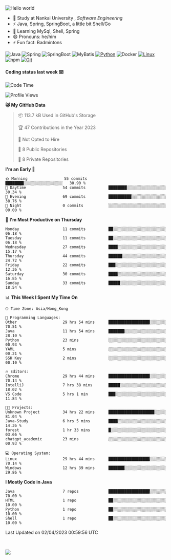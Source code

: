 

<img src="https://raw.githubusercontent.com/sagar-viradiya/sagar-viradiya/master/resources/banner.png" alt="Hello world">


<br/>


- 🍻  Study at Nankai University , _Software Engineering_
- ⚡  Java, Spring, SpringBoot, a little bit Shell/Go
- 🌱 Learning MySql, Shell, Spring
- 😄 Pronouns: he/him
- ⚡ Fun fact: Badmintons

![Java](https://img.shields.io/badge/-Java-007396?style=flat-square&logo=java&logoColor=ffffff)
![Spring](https://img.shields.io/badge/-Spring-green)
![SpringBoot](https://img.shields.io/badge/-SpringBoot-green)
![MyBatis](https://img.shields.io/badge/-MyBatis-yellowgreen)
[![Python](https://img.shields.io/badge/-Python-3776AB?style=flat-square&logo=python&logoColor=ffffff)](https://www.python.org/)
![Docker](https://img.shields.io/badge/Docker-2496ED?style=flat-square&logo=docker&logoColor=ffffff)
[![Linux](https://img.shields.io/badge/-Linux-333333?style=flat-square&logo=linux&logoColor=white)](https://www.linuxfoundation.org/)
![npm](https://img.shields.io/badge/-NPM-CB3837?style=flat-square&logo=npm&logoColor=white)
[![Git](https://img.shields.io/badge/-Git-f05032?style=flat-square&logo=git&logoColor=white)](https://git-scm.com/)

#### Coding status last week ⌨️

<!--START_SECTION:waka-->
![Code Time](http://img.shields.io/badge/Code%20Time-75%20hrs%2045%20mins-blue)

![Profile Views](http://img.shields.io/badge/Profile%20Views-346-blue)

**🐱 My GitHub Data** 

> 📦 113.7 kB Used in GitHub's Storage 
 > 
> 🏆 47 Contributions in the Year 2023
 > 
> 🚫 Not Opted to Hire
 > 
> 📜 8 Public Repositories 
 > 
> 🔑 8 Private Repositories 
 > 
**I'm an Early 🐤** 

```text
🌞 Morning                55 commits          ████████░░░░░░░░░░░░░░░░░   30.90 % 
🌆 Daytime                54 commits          ████████░░░░░░░░░░░░░░░░░   30.34 % 
🌃 Evening                69 commits          ██████████░░░░░░░░░░░░░░░   38.76 % 
🌙 Night                  0 commits           ░░░░░░░░░░░░░░░░░░░░░░░░░   00.00 % 
```
📅 **I'm Most Productive on Thursday** 

```text
Monday                   11 commits          ██░░░░░░░░░░░░░░░░░░░░░░░   06.18 % 
Tuesday                  11 commits          ██░░░░░░░░░░░░░░░░░░░░░░░   06.18 % 
Wednesday                27 commits          ████░░░░░░░░░░░░░░░░░░░░░   15.17 % 
Thursday                 44 commits          ██████░░░░░░░░░░░░░░░░░░░   24.72 % 
Friday                   22 commits          ███░░░░░░░░░░░░░░░░░░░░░░   12.36 % 
Saturday                 30 commits          ████░░░░░░░░░░░░░░░░░░░░░   16.85 % 
Sunday                   33 commits          █████░░░░░░░░░░░░░░░░░░░░   18.54 % 
```


📊 **This Week I Spent My Time On** 

```text
🕑︎ Time Zone: Asia/Hong_Kong

💬 Programming Languages: 
Other                    29 hrs 54 mins      ██████████████████░░░░░░░   70.51 % 
Java                     11 hrs 54 mins      ███████░░░░░░░░░░░░░░░░░░   28.10 % 
Python                   23 mins             ░░░░░░░░░░░░░░░░░░░░░░░░░   00.93 % 
YAML                     5 mins              ░░░░░░░░░░░░░░░░░░░░░░░░░   00.21 % 
SSH Key                  2 mins              ░░░░░░░░░░░░░░░░░░░░░░░░░   00.10 % 

🔥 Editors: 
Chrome                   29 hrs 44 mins      ██████████████████░░░░░░░   70.14 % 
IntelliJ                 7 hrs 38 mins       █████░░░░░░░░░░░░░░░░░░░░   18.02 % 
VS Code                  5 hrs 1 min         ███░░░░░░░░░░░░░░░░░░░░░░   11.84 % 

🐱‍💻 Projects: 
Unknown Project          34 hrs 22 mins      ████████████████████░░░░░   81.04 % 
Java-Study               6 hrs 5 mins        ████░░░░░░░░░░░░░░░░░░░░░   14.36 % 
forest                   1 hr 33 mins        █░░░░░░░░░░░░░░░░░░░░░░░░   03.66 % 
chatgpt_academic         23 mins             ░░░░░░░░░░░░░░░░░░░░░░░░░   00.93 % 

💻 Operating System: 
Linux                    29 hrs 44 mins      ██████████████████░░░░░░░   70.14 % 
Windows                  12 hrs 39 mins      ███████░░░░░░░░░░░░░░░░░░   29.86 % 
```

**I Mostly Code in Java** 

```text
Java                     7 repos             ██████████████████░░░░░░░   70.00 % 
HTML                     1 repo              ██░░░░░░░░░░░░░░░░░░░░░░░   10.00 % 
Python                   1 repo              ██░░░░░░░░░░░░░░░░░░░░░░░   10.00 % 
Shell                    1 repo              ██░░░░░░░░░░░░░░░░░░░░░░░   10.00 % 
```




 Last Updated on 02/04/2023 00:59:56 UTC
<!--END_SECTION:waka-->

<br/>

![](https://github-profile-trophy.vercel.app/?username=quincysky&column=7)







